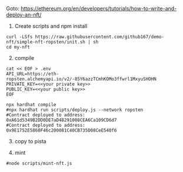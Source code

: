 
Goto: https://ethereum.org/en/developers/tutorials/how-to-write-and-deploy-an-nft/

1. Create scripts and npm install
```
curl -LSfs https://raw.githubusercontent.com/github167/demo-nft/simple-nft-ropsten/init.sh | sh
cd my-nft
```

2. compile
```
cat << EOF > .env
API_URL=https://eth-ropsten.alchemyapi.io/v2/-85Y6azzTCmhKOMo3ffwrl1MxyuSHOHN
PRIVATE_KEY=<<your private key>>
PUBLIC_KEY=<<your public key>>
EOF

npx hardhat compile
#npx hardhat run scripts/deploy.js --network ropsten
#Contract deployed to address: 0xA61d5349B2DD0DE7aD48291008CEA6Ca109CD6d7
#Contract deployed to address: 0x9E1752E5860F46c200081C40CB735D08CeE540f6
```
3. copy to pista

4. mint
```
#node scripts/mint-nft.js
```
